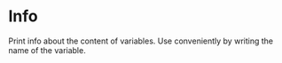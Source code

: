# Info

Print info about the content of variables. Use conveniently by writing the name of the variable.
